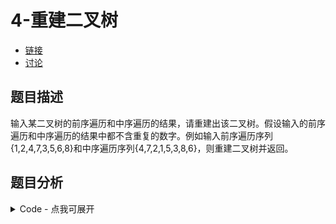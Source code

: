 # 4-重建二叉树

- [链接](https://www.nowcoder.com/practice/8a19cbe657394eeaac2f6ea9b0f6fcf6)
- [讨论](https://www.nowcoder.com/questionTerminal/8a19cbe657394eeaac2f6ea9b0f6fcf6)

## 题目描述

输入某二叉树的前序遍历和中序遍历的结果，请重建出该二叉树。假设输入的前序遍历和中序遍历的结果中都不含重复的数字。例如输入前序遍历序列{1,2,4,7,3,5,6,8}和中序遍历序列{4,7,2,1,5,3,8,6}，则重建二叉树并返回。

## 题目分析

<details>
<summary>Code - 点我可展开</summary>

```C++
#include <bits/stdc++.h>

using namespace std;

struct TreeNode {
    int val;
    TreeNode *left;
    TreeNode *right;

    TreeNode(int x) : val(x), left(NULL), right(NULL) {}
};

//------------answer-----------------
class Solution {
public:
    TreeNode *reConstructBinaryTree(vector<int> pre, vector<int> vin) {
        //注意结果是长度减1
        TreeNode *root = reConstructBinaryTree(pre, vin, 0, pre.size() - 1, 0, vin.size() - 1);
        return root;
    }

private:
    TreeNode *
    reConstructBinaryTree(vector<int> &pre, vector<int> &vin, int startPre, int endPre, int startIn, int endIn) {
        //如果超出则返回
        if (startPre > endPre || startIn > endIn)
            return NULL;
        TreeNode *root = new TreeNode(pre[startPre]);

        for (int i = startIn; i <= endIn; i++) {
            if (pre[startPre] == vin[i]) {
                //关键是计算前序和中序开始的位置
                root->left = reConstructBinaryTree(pre, vin, startPre + 1, startPre + i - startIn, startIn, i - 1);
                root->right = reConstructBinaryTree(pre, vin, i - startIn + startPre + 1, endPre, i + 1, endIn);
            }
        }
        return root;
    }
};
//------------answer-----------------

void Print(TreeNode *pos) {//中序输出
    if (pos->left != NULL)
        Print(pos->left);
    cout << pos->val << " ";
    if (pos->right != NULL)
        Print(pos->right);
}

int main() {
    int a[] = {1, 2, 4, 7, 3, 5, 6, 8};
    int b[] = {4, 7, 2, 1, 5, 3, 8, 6};
    vector<int> pre(8);
    vector<int> vin(8);
    for (int i = 0; i < 8; i++)
        pre[i] = a[i];
    for (int i = 0; i < 8; i++)
        vin[i] = b[i];
    Solution test;
    TreeNode *root = test.reConstructBinaryTree(pre, vin);
    Print(root);
}
```

</details>
